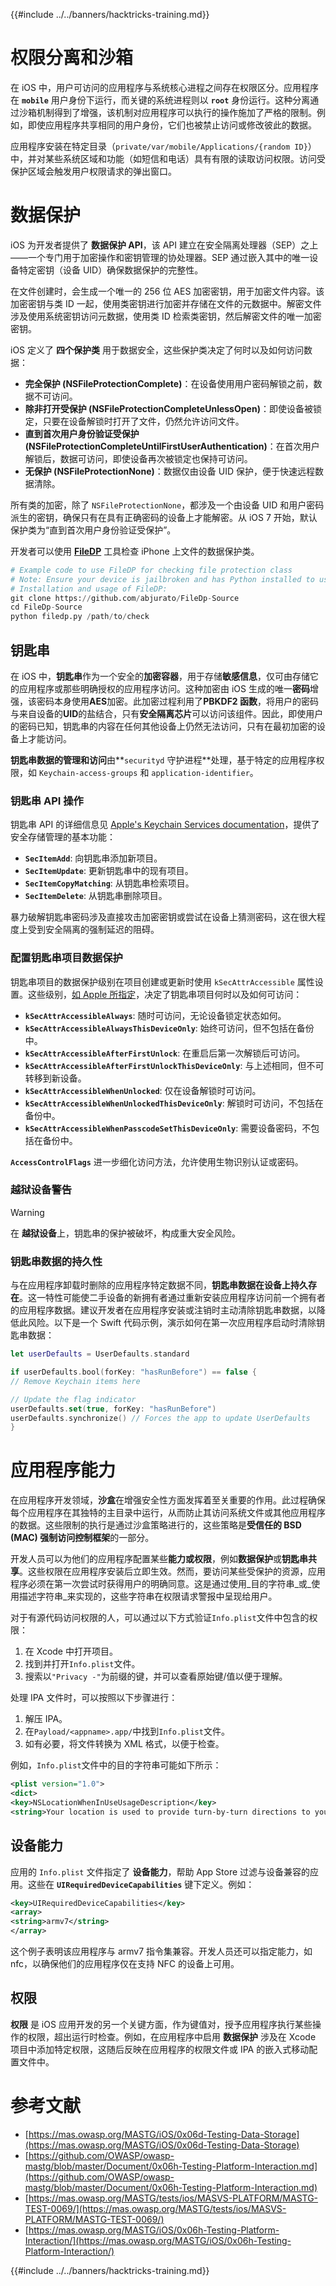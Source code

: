 {{#include ../../banners/hacktricks-training.md}}

# 权限分离和沙箱

在 iOS 中，用户可访问的应用程序与系统核心进程之间存在权限区分。应用程序在 **`mobile`** 用户身份下运行，而关键的系统进程则以 **`root`** 身份运行。这种分离通过沙箱机制得到了增强，该机制对应用程序可以执行的操作施加了严格的限制。例如，即使应用程序共享相同的用户身份，它们也被禁止访问或修改彼此的数据。

应用程序安装在特定目录（`private/var/mobile/Applications/{random ID}`）中，并对某些系统区域和功能（如短信和电话）具有有限的读取访问权限。访问受保护区域会触发用户权限请求的弹出窗口。

# 数据保护

iOS 为开发者提供了 **数据保护 API**，该 API 建立在安全隔离处理器（SEP）之上——一个专门用于加密操作和密钥管理的协处理器。SEP 通过嵌入其中的唯一设备特定密钥（设备 UID）确保数据保护的完整性。

在文件创建时，会生成一个唯一的 256 位 AES 加密密钥，用于加密文件内容。该加密密钥与类 ID 一起，使用类密钥进行加密并存储在文件的元数据中。解密文件涉及使用系统密钥访问元数据，使用类 ID 检索类密钥，然后解密文件的唯一加密密钥。

iOS 定义了 **四个保护类** 用于数据安全，这些保护类决定了何时以及如何访问数据：

- **完全保护 (NSFileProtectionComplete)**：在设备使用用户密码解锁之前，数据不可访问。
- **除非打开受保护 (NSFileProtectionCompleteUnlessOpen)**：即使设备被锁定，只要在设备解锁时打开了文件，仍然允许访问文件。
- **直到首次用户身份验证受保护 (NSFileProtectionCompleteUntilFirstUserAuthentication)**：在首次用户解锁后，数据可访问，即使设备再次被锁定也保持可访问。
- **无保护 (NSFileProtectionNone)**：数据仅由设备 UID 保护，便于快速远程数据清除。

所有类的加密，除了 `NSFileProtectionNone`，都涉及一个由设备 UID 和用户密码派生的密钥，确保只有在具有正确密码的设备上才能解密。从 iOS 7 开始，默认保护类为“直到首次用户身份验证受保护”。

开发者可以使用 [**FileDP**](https://github.com/abjurato/FileDp-Source) 工具检查 iPhone 上文件的数据保护类。
```python
# Example code to use FileDP for checking file protection class
# Note: Ensure your device is jailbroken and has Python installed to use FileDP.
# Installation and usage of FileDP:
git clone https://github.com/abjurato/FileDp-Source
cd FileDp-Source
python filedp.py /path/to/check
```
## **钥匙串**

在 iOS 中，**钥匙串**作为一个安全的**加密容器**，用于存储**敏感信息**，仅可由存储它的应用程序或那些明确授权的应用程序访问。这种加密由 iOS 生成的唯一**密码**增强，该密码本身使用**AES**加密。此加密过程利用了**PBKDF2 函数**，将用户的密码与来自设备的**UID**的盐结合，只有**安全隔离芯片**可以访问该组件。因此，即使用户的密码已知，钥匙串的内容在任何其他设备上仍然无法访问，只有在最初加密的设备上才能访问。

**钥匙串数据的管理和访问**由**`securityd` 守护进程**处理，基于特定的应用程序权限，如 `Keychain-access-groups` 和 `application-identifier`。

### **钥匙串 API 操作**

钥匙串 API 的详细信息见 [Apple's Keychain Services documentation](https://developer.apple.com/library/content/documentation/Security/Conceptual/keychainServConcepts/02concepts/concepts.html)，提供了安全存储管理的基本功能：

- **`SecItemAdd`**: 向钥匙串添加新项目。
- **`SecItemUpdate`**: 更新钥匙串中的现有项目。
- **`SecItemCopyMatching`**: 从钥匙串检索项目。
- **`SecItemDelete`**: 从钥匙串删除项目。

暴力破解钥匙串密码涉及直接攻击加密密钥或尝试在设备上猜测密码，这在很大程度上受到安全隔离的强制延迟的阻碍。

### **配置钥匙串项目数据保护**

钥匙串项目的数据保护级别在项目创建或更新时使用 `kSecAttrAccessible` 属性设置。这些级别，[如 Apple 所指定](https://developer.apple.com/documentation/security/keychain_services/keychain_items/item_attribute_keys_and_values#1679100)，决定了钥匙串项目何时以及如何可访问：

- **`kSecAttrAccessibleAlways`**: 随时可访问，无论设备锁定状态如何。
- **`kSecAttrAccessibleAlwaysThisDeviceOnly`**: 始终可访问，但不包括在备份中。
- **`kSecAttrAccessibleAfterFirstUnlock`**: 在重启后第一次解锁后可访问。
- **`kSecAttrAccessibleAfterFirstUnlockThisDeviceOnly`**: 与上述相同，但不可转移到新设备。
- **`kSecAttrAccessibleWhenUnlocked`**: 仅在设备解锁时可访问。
- **`kSecAttrAccessibleWhenUnlockedThisDeviceOnly`**: 解锁时可访问，不包括在备份中。
- **`kSecAttrAccessibleWhenPasscodeSetThisDeviceOnly`**: 需要设备密码，不包括在备份中。

**`AccessControlFlags`** 进一步细化访问方法，允许使用生物识别认证或密码。

### **越狱设备警告**

> [!WARNING]
> 在 **越狱设备**上，钥匙串的保护被破坏，构成重大安全风险。

### **钥匙串数据的持久性**

与在应用程序卸载时删除的应用程序特定数据不同，**钥匙串数据在设备上持久存在**。这一特性可能使二手设备的新拥有者通过重新安装应用程序访问前一个拥有者的应用程序数据。建议开发者在应用程序安装或注销时主动清除钥匙串数据，以降低此风险。以下是一个 Swift 代码示例，演示如何在第一次应用程序启动时清除钥匙串数据：
```swift
let userDefaults = UserDefaults.standard

if userDefaults.bool(forKey: "hasRunBefore") == false {
// Remove Keychain items here

// Update the flag indicator
userDefaults.set(true, forKey: "hasRunBefore")
userDefaults.synchronize() // Forces the app to update UserDefaults
}
```
# **应用程序能力**

在应用程序开发领域，**沙盒**在增强安全性方面发挥着至关重要的作用。此过程确保每个应用程序在其独特的主目录中运行，从而防止其访问系统文件或其他应用程序的数据。这些限制的执行是通过沙盒策略进行的，这些策略是**受信任的 BSD (MAC) 强制访问控制框架**的一部分。

开发人员可以为他们的应用程序配置某些**能力或权限**，例如**数据保护**或**钥匙串共享**。这些权限在应用程序安装后立即生效。然而，要访问某些受保护的资源，应用程序必须在第一次尝试时获得用户的明确同意。这是通过使用_目的字符串_或_使用描述字符串_来实现的，这些字符串在权限请求警报中呈现给用户。

对于有源代码访问权限的人，可以通过以下方式验证`Info.plist`文件中包含的权限：

1. 在 Xcode 中打开项目。
2. 找到并打开`Info.plist`文件。
3. 搜索以`"Privacy -"`为前缀的键，并可以查看原始键/值以便于理解。

处理 IPA 文件时，可以按照以下步骤进行：

1. 解压 IPA。
2. 在`Payload/<appname>.app/`中找到`Info.plist`文件。
3. 如有必要，将文件转换为 XML 格式，以便于检查。

例如，`Info.plist`文件中的目的字符串可能如下所示：
```xml
<plist version="1.0">
<dict>
<key>NSLocationWhenInUseUsageDescription</key>
<string>Your location is used to provide turn-by-turn directions to your destination.</string>
```
## 设备能力

应用的 `Info.plist` 文件指定了 **设备能力**，帮助 App Store 过滤与设备兼容的应用。这些在 **`UIRequiredDeviceCapabilities`** 键下定义。例如：
```xml
<key>UIRequiredDeviceCapabilities</key>
<array>
<string>armv7</string>
</array>
```
这个例子表明该应用程序与 armv7 指令集兼容。开发人员还可以指定能力，如 nfc，以确保他们的应用程序仅在支持 NFC 的设备上可用。

## 权限

**权限** 是 iOS 应用开发的另一个关键方面，作为键值对，授予应用程序执行某些操作的权限，超出运行时检查。例如，在应用程序中启用 **数据保护** 涉及在 Xcode 项目中添加特定权限，这随后反映在应用程序的权限文件或 IPA 的嵌入式移动配置文件中。

# 参考文献

- [https://mas.owasp.org/MASTG/iOS/0x06d-Testing-Data-Storage](https://mas.owasp.org/MASTG/iOS/0x06d-Testing-Data-Storage)
- [https://github.com/OWASP/owasp-mastg/blob/master/Document/0x06h-Testing-Platform-Interaction.md](https://github.com/OWASP/owasp-mastg/blob/master/Document/0x06h-Testing-Platform-Interaction.md)
- [https://mas.owasp.org/MASTG/tests/ios/MASVS-PLATFORM/MASTG-TEST-0069/](https://mas.owasp.org/MASTG/tests/ios/MASVS-PLATFORM/MASTG-TEST-0069/)
- [https://mas.owasp.org/MASTG/iOS/0x06h-Testing-Platform-Interaction/](https://mas.owasp.org/MASTG/iOS/0x06h-Testing-Platform-Interaction/)

{{#include ../../banners/hacktricks-training.md}}
